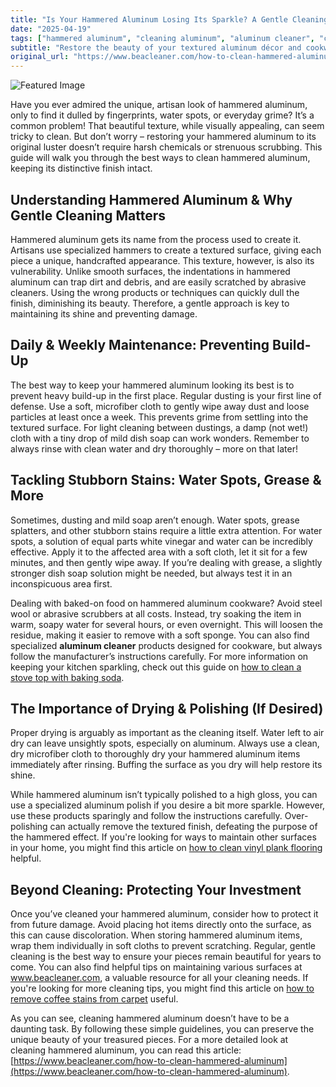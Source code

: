 ```yaml
---
title: "Is Your Hammered Aluminum Losing Its Sparkle? A Gentle Cleaning Guide"
date: "2025-04-19"
tags: ["hammered aluminum", "cleaning aluminum", "aluminum cleaner", "cleaning", "metal cleaning", "water spots", "polishing aluminum"]
subtitle: "Restore the beauty of your textured aluminum décor and cookware with these simple, effective cleaning techniques."
original_url: "https://www.beacleaner.com/how-to-clean-hammered-aluminum"
---
```




![Featured Image](https://res.cloudinary.com/dnm0udlvz/image/upload/v1745052728/article_image_93_da0ath.jpg)

Have you ever admired the unique, artisan look of hammered aluminum, only to find it dulled by fingerprints, water spots, or everyday grime? It’s a common problem! That beautiful texture, while visually appealing, can seem tricky to clean. But don’t worry – restoring your hammered aluminum to its original luster doesn’t require harsh chemicals or strenuous scrubbing. This guide will walk you through the best ways to clean hammered aluminum, keeping its distinctive finish intact. 

## Understanding Hammered Aluminum & Why Gentle Cleaning Matters

Hammered aluminum gets its name from the process used to create it. Artisans use specialized hammers to create a textured surface, giving each piece a unique, handcrafted appearance. This texture, however, is also its vulnerability. Unlike smooth surfaces, the indentations in hammered aluminum can trap dirt and debris, and are easily scratched by abrasive cleaners. Using the wrong products or techniques can quickly dull the finish, diminishing its beauty. Therefore, a gentle approach is key to maintaining its shine and preventing damage. 

## Daily & Weekly Maintenance: Preventing Build-Up

The best way to keep your hammered aluminum looking its best is to prevent heavy build-up in the first place. Regular dusting is your first line of defense. Use a soft, microfiber cloth to gently wipe away dust and loose particles at least once a week. This prevents grime from settling into the textured surface. For light cleaning between dustings, a damp (not wet!) cloth with a tiny drop of mild dish soap can work wonders. Remember to always rinse with clean water and dry thoroughly – more on that later!

## Tackling Stubborn Stains: Water Spots, Grease & More

Sometimes, dusting and mild soap aren’t enough. Water spots, grease splatters, and other stubborn stains require a little extra attention. For water spots, a solution of equal parts white vinegar and water can be incredibly effective. Apply it to the affected area with a soft cloth, let it sit for a few minutes, and then gently wipe away.  If you’re dealing with grease, a slightly stronger dish soap solution might be needed, but always test it in an inconspicuous area first.  

Dealing with baked-on food on hammered aluminum cookware? Avoid steel wool or abrasive scrubbers at all costs. Instead, try soaking the item in warm, soapy water for several hours, or even overnight. This will loosen the residue, making it easier to remove with a soft sponge. You can also find specialized **aluminum cleaner** products designed for cookware, but always follow the manufacturer’s instructions carefully.  For more information on keeping your kitchen sparkling, check out this guide on [how to clean a stove top with baking soda](https://beacleaner.com/how-to-clean-a-stove-top-with-baking-soda/).

## The Importance of Drying & Polishing (If Desired)

Proper drying is arguably as important as the cleaning itself. Water left to air dry can leave unsightly spots, especially on aluminum. Always use a clean, dry microfiber cloth to thoroughly dry your hammered aluminum items immediately after rinsing.  Buffing the surface as you dry will help restore its shine. 

While hammered aluminum isn’t typically polished to a high gloss, you can use a specialized aluminum polish if you desire a bit more sparkle. However, use these products sparingly and follow the instructions carefully. Over-polishing can actually remove the textured finish, defeating the purpose of the hammered effect.  If you're looking for ways to maintain other surfaces in your home, you might find this article on [how to clean vinyl plank flooring](https://beacleaner.com/how-to-clean-vinyl-plank-flooring/) helpful.



## Beyond Cleaning: Protecting Your Investment

Once you’ve cleaned your hammered aluminum, consider how to protect it from future damage. Avoid placing hot items directly onto the surface, as this can cause discoloration. When storing hammered aluminum items, wrap them individually in soft cloths to prevent scratching.  Regular, gentle cleaning is the best way to ensure your pieces remain beautiful for years to come.  You can also find helpful tips on maintaining various surfaces at www.beacleaner.com, a valuable resource for all your cleaning needs.  If you're looking for more cleaning tips, you might find this article on [how to remove coffee stains from carpet](https://beacleaner.com/how-to-remove-coffee-stains-from-carpet/) useful. 

As you can see, cleaning hammered aluminum doesn’t have to be a daunting task. By following these simple guidelines, you can preserve the unique beauty of your treasured pieces.  For a more detailed look at cleaning hammered aluminum, you can read this article: [https://www.beacleaner.com/how-to-clean-hammered-aluminum](https://www.beacleaner.com/how-to-clean-hammered-aluminum).